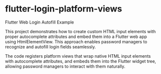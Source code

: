 # flutter-login-platform-views
Flutter Web Login Autofill Example

This project demonstrates how to create custom HTML input elements with proper autocomplete attributes and embed them into a Flutter web app using HtmlElementView. This approach enables password managers to recognize and autofill login fields seamlessly.

The code registers platform views that wrap native HTML input elements with autocomplete attributes, and embeds them into the Flutter widget tree, allowing password managers to interact with them naturally.